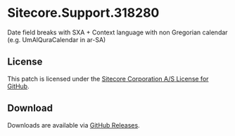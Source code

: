# Sitecore.Support.318280
Date field breaks with SXA + Context language with non Gregorian calendar (e.g. UmAlQuraCalendar in ar-SA)

## License  
This patch is licensed under the [Sitecore Corporation A/S License for GitHub](https://github.com/sitecoresupport/Sitecore.Support.318280/blob/master/LICENSE).  

## Download  
Downloads are available via [GitHub Releases](https://github.com/sitecoresupport/Sitecore.Support.318280/releases).  
